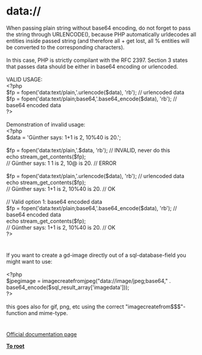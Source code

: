 # data://




<div class="phpcode"><span class="html">
When passing plain string without base64 encoding, do not forget to pass the string through URLENCODE(), because PHP automatically urldecodes all entities inside passed string (and therefore all + get lost, all % entities will be converted to the corresponding characters).
<br>
<br>In this case, PHP is strictly compilant with the RFC 2397. Section 3 states that passes data should be either in base64 encoding or urlencoded.
<br>
<br>VALID USAGE:
<br><span class="default">&lt;?php
<br>$fp </span><span class="keyword">= </span><span class="default">fopen</span><span class="keyword">(</span><span class="string">&apos;data:text/plain,&apos;</span><span class="keyword">.</span><span class="default">urlencode</span><span class="keyword">(</span><span class="default">$data</span><span class="keyword">), </span><span class="string">&apos;rb&apos;</span><span class="keyword">); </span><span class="comment">// urlencoded data
<br></span><span class="default">$fp </span><span class="keyword">= </span><span class="default">fopen</span><span class="keyword">(</span><span class="string">&apos;data:text/plain;base64,&apos;</span><span class="keyword">.</span><span class="default">base64_encode</span><span class="keyword">(</span><span class="default">$data</span><span class="keyword">), </span><span class="string">&apos;rb&apos;</span><span class="keyword">); </span><span class="comment">// base64 encoded data
<br></span><span class="default">?&gt;
<br></span>
<br>Demonstration of invalid usage:
<br><span class="default">&lt;?php
<br>$data </span><span class="keyword">= </span><span class="string">&apos;G&#xFC;nther says: 1+1 is 2, 10%40 is 20.&apos;</span><span class="keyword">;
<br>
<br></span><span class="default">$fp </span><span class="keyword">= </span><span class="default">fopen</span><span class="keyword">(</span><span class="string">&apos;data:text/plain,&apos;</span><span class="keyword">.</span><span class="default">$data</span><span class="keyword">, </span><span class="string">&apos;rb&apos;</span><span class="keyword">); </span><span class="comment">// INVALID, never do this
<br></span><span class="keyword">echo </span><span class="default">stream_get_contents</span><span class="keyword">(</span><span class="default">$fp</span><span class="keyword">);
<br></span><span class="comment">// G&#xFC;nther says: 1 1 is 2, 10@ is 20. // ERROR
<br>
<br></span><span class="default">$fp </span><span class="keyword">= </span><span class="default">fopen</span><span class="keyword">(</span><span class="string">&apos;data:text/plain,&apos;</span><span class="keyword">.</span><span class="default">urlencode</span><span class="keyword">(</span><span class="default">$data</span><span class="keyword">), </span><span class="string">&apos;rb&apos;</span><span class="keyword">); </span><span class="comment">// urlencoded data
<br></span><span class="keyword">echo </span><span class="default">stream_get_contents</span><span class="keyword">(</span><span class="default">$fp</span><span class="keyword">);
<br></span><span class="comment">// G&#xFC;nther says: 1+1 is 2, 10%40 is 20. // OK
<br>
<br>// Valid option 1: base64 encoded data
<br></span><span class="default">$fp </span><span class="keyword">= </span><span class="default">fopen</span><span class="keyword">(</span><span class="string">&apos;data:text/plain;base64,&apos;</span><span class="keyword">.</span><span class="default">base64_encode</span><span class="keyword">(</span><span class="default">$data</span><span class="keyword">), </span><span class="string">&apos;rb&apos;</span><span class="keyword">); </span><span class="comment">// base64 encoded data
<br></span><span class="keyword">echo </span><span class="default">stream_get_contents</span><span class="keyword">(</span><span class="default">$fp</span><span class="keyword">);
<br></span><span class="comment">// G&#xFC;nther says: 1+1 is 2, 10%40 is 20. // OK
<br></span><span class="default">?&gt;</span>
</span>
</div>
  

#


<div class="phpcode"><span class="html">
If you want to create a gd-image directly out of a sql-database-field you might want to use:
<br>
<br><span class="default">&lt;?php
<br>$jpegimage </span><span class="keyword">= </span><span class="default">imagecreatefromjpeg</span><span class="keyword">(</span><span class="string">&quot;data://image/jpeg;base64,&quot; </span><span class="keyword">. </span><span class="default">base64_encode</span><span class="keyword">(</span><span class="default">$sql_result_array</span><span class="keyword">[</span><span class="string">&apos;imagedata&apos;</span><span class="keyword">]));
<br></span><span class="default">?&gt;
<br></span>
<br>this goes also for gif, png, etc using the correct &quot;imagecreatefrom$$$&quot;-function and mime-type.</span>
</div>
  

#

[Official documentation page](https://www.php.net/manual/en/wrappers.data.php)

**[To root](/)**